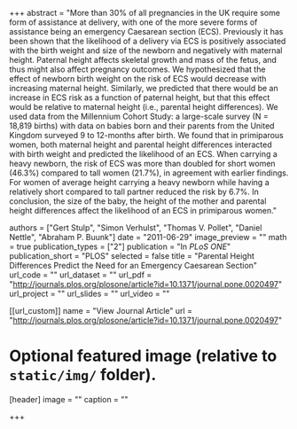 +++
abstract = "More than 30% of all pregnancies in the UK require some form of assistance at delivery, with one of the more severe forms of assistance being an emergency Caesarean section (ECS). Previously it has been shown that the likelihood of a delivery via ECS is positively associated with the birth weight and size of the newborn and negatively with maternal height. Paternal height affects skeletal growth and mass of the fetus, and thus might also affect pregnancy outcomes. We hypothesized that the effect of newborn birth weight on the risk of ECS would decrease with increasing maternal height. Similarly, we predicted that there would be an increase in ECS risk as a function of paternal height, but that this effect would be relative to maternal height (i.e., parental height differences). We used data from the Millennium Cohort Study: a large-scale survey (N = 18,819 births) with data on babies born and their parents from the United Kingdom surveyed 9 to 12-months after birth. We found that in primiparous women, both maternal height and parental height differences interacted with birth weight and predicted the likelihood of an ECS. When carrying a heavy newborn, the risk of ECS was more than doubled for short women (46.3%) compared to tall women (21.7%), in agreement with earlier findings. For women of average height carrying a heavy newborn while having a relatively short compared to tall partner reduced the risk by 6.7%. In conclusion, the size of the baby, the height of the mother and parental height differences affect the likelihood of an ECS in primiparous women."

authors = ["Gert Stulp", "Simon Verhulst", "Thomas V. Pollet", "Daniel Nettle", "Abraham P. Buunk"]
date = "2011-06-29"
image_preview = ""
math = true
publication_types = ["2"]
publication = "In *PLoS ONE*"
publication_short = "PLOS"
selected = false
title = "Parental Height Differences Predict the Need for an Emergency Caesarean Section"
url_code = ""
url_dataset = ""
url_pdf = "http://journals.plos.org/plosone/article?id=10.1371/journal.pone.0020497"
url_project = ""
url_slides = ""
url_video = ""

[[url_custom]]
name = "View Journal Article"
url = "http://journals.plos.org/plosone/article?id=10.1371/journal.pone.0020497"

# Optional featured image (relative to `static/img/` folder).
[header]
image = ""
caption = ""

+++
